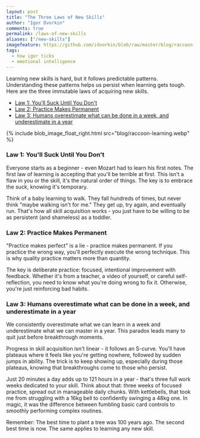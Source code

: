 ```yaml
---
layout: post
title: "The Three Laws of New Skills"
author: "Igor Dvorkin"
comments: true
permalink: /laws-of-new-skills
aliases: ["/new-skills"]
imagefeature: https://github.com/idvorkin/blob/raw/master/blog/raccoon-learning.webp
tags:
  - how igor ticks
  - emotional intelligence
---
```


Learning new skills is hard, but it follows predictable patterns. Understanding these patterns helps us persist when learning gets tough. Here are the three immutable laws of acquiring new skills.

<!-- prettier-ignore-start -->
<!-- vim-markdown-toc-start -->
* [Law 1: You'll Suck Until You Don't](#law-1-youll-suck-until-you-dont)
* [Law 2: Practice Makes Permanent](#law-2-practice-makes-permanent)
* [Law 3: Humans overestimate what can be done in a week, and underestimate in a year](#law-3-humans-overestimate-what-can-be-done-in-a-week-and-underestimate-in-a-year)
<!-- vim-markdown-toc-end -->
<!-- prettier-ignore-end -->

{% include blob_image_float_right.html src="blog/raccoon-learning.webp" %}

### Law 1: You'll Suck Until You Don't

Everyone starts as a beginner - even Mozart had to learn his first notes. The first law of learning is accepting that you'll be terrible at first. This isn't a flaw in you or the skill, it's the natural order of things. The key is to embrace the suck, knowing it's temporary.

Think of a baby learning to walk. They fall hundreds of times, but never think "maybe walking isn't for me." They get up, try again, and eventually run. That's how all skill acquisition works - you just have to be willing to be as persistent (and shameless) as a toddler.

### Law 2: Practice Makes Permanent 

"Practice makes perfect" is a lie - practice makes permanent. If you practice the wrong way, you'll perfectly execute the wrong technique. This is why quality practice matters more than quantity.

The key is deliberate practice: focused, intentional improvement with feedback. Whether it's from a teacher, a video of yourself, or careful self-reflection, you need to know what you're doing wrong to fix it. Otherwise, you're just reinforcing bad habits.

### Law 3: Humans overestimate what can be done in a week, and underestimate in a year

We consistently overestimate what we can learn in a week and underestimate what we can master in a year. This paradox leads many to quit just before breakthrough moments.

Progress in skill acquisition isn't linear - it follows an S-curve. You'll have plateaus where it feels like you're getting nowhere, followed by sudden jumps in ability. The trick is to keep showing up, especially during those plateaus, knowing that breakthroughs come to those who persist.

Just 20 minutes a day adds up to 121 hours in a year - that's three full work weeks dedicated to your skill. Think about that: three weeks of focused practice, spread out in manageable daily chunks. With kettlebells, that took me from struggling with a 16kg bell to confidently swinging a 48kg one. In magic, it was the difference between fumbling basic card controls to smoothly performing complex routines.

Remember: The best time to plant a tree was 100 years ago. The second best time is now. The same applies to learning any new skill.
